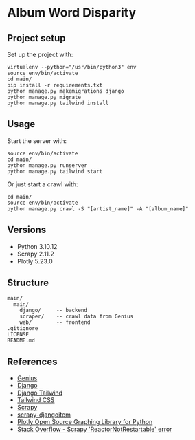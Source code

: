 

# Album Word Disparity


## Project setup

Set up the project with:

```
virtualenv --python="/usr/bin/python3" env 
source env/bin/activate
cd main/
pip install -r requirements.txt
python manage.py makemigrations django
python manage.py migrate
python manage.py tailwind install
```

## Usage

Start the server with:

```
source env/bin/activate
cd main/
python manage.py runserver
python manage.py tailwind start
```

Or just start a crawl with:

```
cd main/
source env/bin/activate
python manage.py crawl -S "[artist_name]" -A "[album_name]"
```

## Versions

- Python 3.10.12
- Scrapy 2.11.2
- Plotly 5.23.0

## Structure

```
main/
  main/
    django/     -- backend 
    scraper/    -- crawl data from Genius
    web/        -- frontend 
.gitignore
LICENSE
README.md
```

## References

- [Genius](https://genius.com/)
- [Django](https://www.djangoproject.com/)
- [Django Tailwind](https://django-tailwind.readthedocs.io/en/latest/index.html)
- [Tailwind CSS](https://tailwindcss.com/)
- [Scrapy](https://scrapy.org/)
- [scrapy-djangoitem](https://pypi.org/project/scrapy-djangoitem/)
- [Plotly Open Source Graphing Library for Python](https://plotly.com/python/)
- [Stack Overflow - Scrapy 'ReactorNotRestartable' error](https://stackoverflow.com/questions/45137458/scrapy-twisted-internet-error-reactornotrestartable-error-after-first-run)